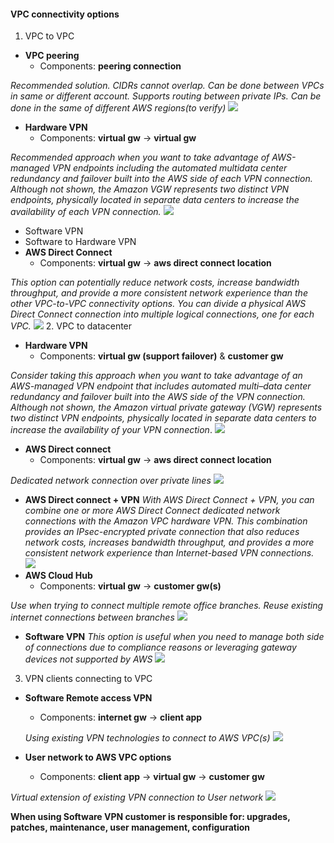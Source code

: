 #### VPC connectivity options

1. VPC to VPC
  * __VPC peering__
    * Components: __peering connection__

  _Recommended solution. CIDRs cannot overlap. Can be done between VPCs in same or different account. Supports routing between private IPs. Can be done in the same of different AWS regions(to verify)_
  ![](./vpc_vpc_peering_vpc.png)
  * __Hardware VPN__
    * Components: __virtual gw__ -> __virtual gw__

  _Recommended approach when you want to take advantage of AWS-managed VPN endpoints including the automated multidata center redundancy and failover built into the AWS side of each VPN connection. Although not shown, the Amazon VGW represents two distinct VPN endpoints, physically located in separate data centers to increase the availability of each VPN connection._
  ![](./vpc_hardware_vpn_vpc.png)
  * Software VPN
  * Software to Hardware VPN
  * __AWS Direct Connect__
    * Components: __virtual gw__ -> __aws direct connect location__

  _This option can potentially reduce network costs, increase bandwidth throughput, and provide a more consistent network experience than the other VPC-to-VPC connectivity options. You can divide a physical AWS Direct Connect connection into multiple logical connections, one for each VPC._
  ![](./vpc_aws_direct_connect_vpc.png)
2. VPC to datacenter
  * __Hardware VPN__
    * Components: __virtual gw (support failover)__ & __customer gw__

  _Consider taking this approach when you want to take advantage of an AWS-managed VPN endpoint that includes automated multi–data center redundancy and failover built into the AWS side of the VPN connection. Although not shown, the Amazon virtual private gateway (VGW) represents two distinct VPN endpoints, physically located in separate data centers to increase the availability of your VPN connection_.
  ![](./harware_vpn_vpc_dc.png)
  * __AWS Direct connect__
    * Components: __virtual gw__ -> __aws direct connect location__

  _Dedicated network connection over private lines_
  ![](./vpc_aws_direct_connect_dc.png)
  * __AWS Direct connect + VPN__ _With AWS Direct Connect + VPN, you can combine one or more AWS Direct Connect dedicated network connections with the Amazon VPC hardware VPN. This combination provides an IPsec-encrypted private connection that also reduces network costs, increases bandwidth throughput, and provides a more consistent network experience than Internet-based VPN connections._
  ![](vpc_aws_direct_connect_&_vpn_dc.png)
  * __AWS Cloud Hub__
    * Components: __virtual gw__ -> __customer gw(s)__

  _Use when trying to connect multiple remote office branches. Reuse existing internet connections between branches_
  ![](./vpc_aws_vpn_cloud_hub_dc.png)
  * __Software VPN__ _This option is useful when you need to manage both side of connections due to compliance reasons or leveraging gateway devices not supported by AWS_
  ![](./vpc_software_vpn_dc.png)
3. VPN clients connecting to VPC
  * __Software Remote access VPN__
    * Components: __internet gw__ -> __client app__

    _Using existing VPN technologies to connect to AWS VPC(s)_
  ![](./vpc_client_vpn.png)
  * __User network to AWS VPC options__
    * Components: __client app__ -> __virtual gw__ -> __customer gw__

  _Virtual extension of existing VPN connection to User network_
  ![](./vpc_client_vpn_dc.png)

  __When using Software VPN customer is responsible for: upgrades, patches, maintenance, user management, configuration__
